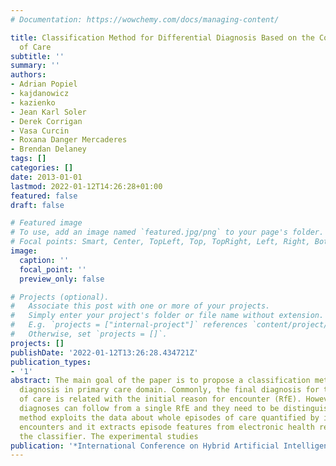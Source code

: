 ```yaml
---
# Documentation: https://wowchemy.com/docs/managing-content/

title: Classification Method for Differential Diagnosis Based on the Course of Episode
  of Care
subtitle: ''
summary: ''
authors:
- Adrian Popiel
- kajdanowicz
- kazienko
- Jean Karl Soler
- Derek Corrigan
- Vasa Curcin
- Roxana Danger Mercaderes
- Brendan Delaney
tags: []
categories: []
date: 2013-01-01
lastmod: 2022-01-12T14:26:28+01:00
featured: false
draft: false

# Featured image
# To use, add an image named `featured.jpg/png` to your page's folder.
# Focal points: Smart, Center, TopLeft, Top, TopRight, Left, Right, BottomLeft, Bottom, BottomRight.
image:
  caption: ''
  focal_point: ''
  preview_only: false

# Projects (optional).
#   Associate this post with one or more of your projects.
#   Simply enter your project's folder or file name without extension.
#   E.g. `projects = ["internal-project"]` references `content/project/deep-learning/index.md`.
#   Otherwise, set `projects = []`.
projects: []
publishDate: '2022-01-12T13:26:28.434721Z'
publication_types:
- '1'
abstract: The main goal of the paper is to propose a classification method for differential
  diagnosis in primary care domain. Commonly, the final diagnosis for the episode
  of care is related with the initial reason for encounter (RfE). However, many distinct
  diagnoses can follow from a single RfE and they need to be distinguished. The new
  method exploits the data about whole episodes of care quantified by individual patients'
  encounters and it extracts episode features from electronic health record to learn
  the classifier. The experimental studies
publication: '*International Conference on Hybrid Artificial Intelligence Systems*'
---
```


